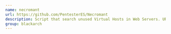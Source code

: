 ```yaml
---
name: necromant
url: https://github.com/PentesterES/Necromant
description: Script that search unused Virtual Hosts in Web Servers. URL : https://github.com/PentesterES/Necromant Groups : blackarch blackarch-recon
group: blackarch
---
```

